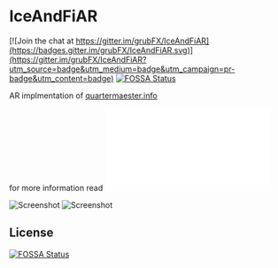 # IceAndFiAR

[![Join the chat at https://gitter.im/grubFX/IceAndFiAR](https://badges.gitter.im/grubFX/IceAndFiAR.svg)](https://gitter.im/grubFX/IceAndFiAR?utm_source=badge&utm_medium=badge&utm_campaign=pr-badge&utm_content=badge)
[![FOSSA Status](https://app.fossa.io/api/projects/git%2Bgithub.com%2FgrubFX%2FIceAndFiAR.svg?type=shield)](https://app.fossa.io/projects/git%2Bgithub.com%2FgrubFX%2FIceAndFiAR?ref=badge_shield)

AR implmentation of [quartermaester.info](https://quartermaester.info/)

for more information read ![the documentation](Documentation.pdf)

![](/img/screenshot0.png?raw=true "Screenshot")
![](/img/screenshot1.png?raw=true "Screenshot")


## License
[![FOSSA Status](https://app.fossa.io/api/projects/git%2Bgithub.com%2FgrubFX%2FIceAndFiAR.svg?type=large)](https://app.fossa.io/projects/git%2Bgithub.com%2FgrubFX%2FIceAndFiAR?ref=badge_large)
